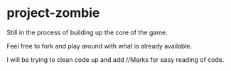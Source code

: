 # project-zombie

Still in the process of building up the core of the game.

Feel free to fork and play around with what is already available.

I will be trying to clean code up and add //Marks for easy reading of code.
